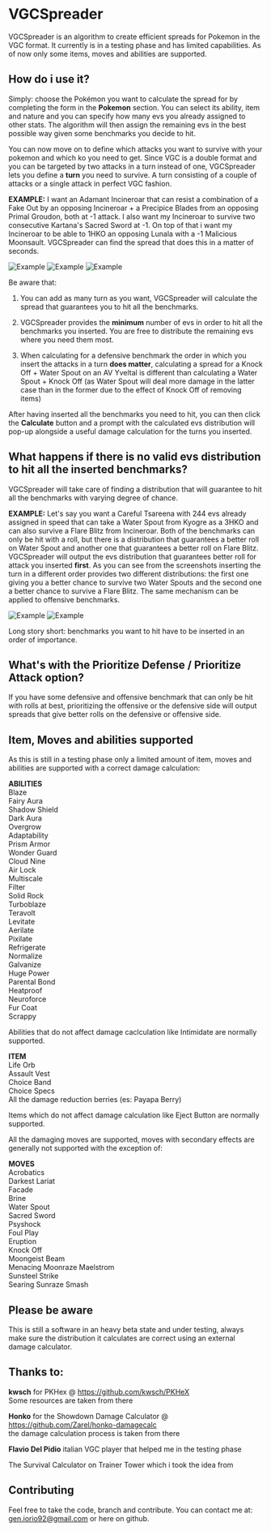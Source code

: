 # VGCSpreader
VGCSpreader is an algorithm to create efficient spreads for Pokemon in the VGC format. It currently is in a testing phase and has limited capabilities. As of now only some items, moves and abilities are supported.

## How do i use it?
Simply: choose the Pokémon you want to calculate the spread for by completing the form in the **Pokemon** section. You can select its ability, item and nature and you can specify how many evs you already assigned to other stats. The algorithm will then assign the remaining evs in the best possible way given some benchmarks you decide to hit.

You can now move on to define which attacks you want to survive with your pokemon and which ko you need to get. Since VGC is a double format and you can be targeted by two attacks in a turn instead of one, VGCSpreader lets you define a **turn** you need to survive. A turn consisting of a couple of attacks or a single attack in perfect VGC fashion.

**EXAMPLE:** I want an Adamant Incineroar that can resist a combination of a Fake Out by an opposing Incineroar + a Precipice Blades from an opposing Primal Groudon, both at -1 attack. I also want my Incineroar to survive two consecutive Kartana's Sacred Sword at -1. On top of that i want my Incineroar to be able to 1HKO an opposing Lunala with a -1 Malicious Moonsault. VGCSpreader can find the spread that does this in a matter of seconds.

![Example](https://i.ibb.co/Q9fLSBH/vgc-1.png) ![Example](https://i.ibb.co/pwxkFYM/vgc-2.png) ![Example](https://i.ibb.co/BfmXw5Z/vgc-3.png)

Be aware that:
1) You can add as many turn as you want, VGCSpreader will calculate the spread that guarantees you to hit all the benchmarks.

2) VGCSpreader provides the **minimum** number of evs in order to hit all the benchmarks you inserted. You are free to distribute the remaining evs where you need them most.

3) When calculating for a defensive benchmark the order in which you insert the attacks in a turn **does matter**, calculating a spread for a Knock Off + Water Spout on an AV Yveltal is different than calculating a Water Spout + Knock Off (as Water Spout will deal more damage in the latter case than in the former due to the effect of Knock Off of removing items)

After having inserted all the benchmarks you need to hit, you can then click the **Calculate** button and a prompt with the calculated evs distribution will pop-up alongside a useful damage calculation for the turns you inserted.

## What happens if there is no valid evs distribution to hit all the inserted benchmarks?
VGCSpreader will take care of finding a distribution that will guarantee to hit all the benchmarks with varying degree of chance.

**EXAMPLE:** Let's say you want a Careful Tsareena with 244 evs already assigned in speed that can take a Water Spout from Kyogre as a 3HKO and can also survive a Flare Blitz from Incineroar. Both of the benchmarks can only be hit with a roll, but there is a distribution that guarantees a better roll on Water Spout and another one that guarantees a better roll on Flare Blitz. VGCSpreader will output the evs distribution that guarantees better roll for attack you inserted **first**. As you can see from the screenshots inserting the turn in a different order provides two different distributions: the first one giving you a better chance to survive two Water Spouts and the second one a better chance to survive a Flare Blitz.
The same mechanism can be applied to offensive benchmarks.

![Example](https://i.ibb.co/YyMpbx9/vgc-4.png) ![Example](https://i.ibb.co/PYMz5st/vgc-5.png)

Long story short: benchmarks you want to hit have to be inserted in an order of importance.

## What's with the Prioritize Defense / Prioritize Attack option?
If you have some defensive and offensive benchmark that can only be hit with rolls at best, prioritizing the offensive or the defensive side will output spreads that give better rolls on the defensive or offensive side.

## Item, Moves and abilities supported 
As this is still in a testing phase only a limited amount of item, moves and abilities are supported with a correct damage calculation:

**ABILITIES**  
Blaze  
Fairy Aura  
Shadow Shield  
Dark Aura  
Overgrow  
Adaptability  
Prism Armor  
Wonder Guard  
Cloud Nine  
Air Lock  
Multiscale  
Filter  
Solid Rock  
Turboblaze  
Teravolt  
Levitate  
Aerilate  
Pixilate  
Refrigerate  
Normalize  
Galvanize  
Huge Power  
Parental Bond  
Heatproof  
Neuroforce  
Fur Coat  
Scrappy  

Abilities that do not affect damage caclculation like Intimidate are normally supported.

**ITEM**  
Life Orb  
Assault Vest  
Choice Band  
Choice Specs  
All the damage reduction berries (es: Payapa Berry)  

Items which do not affect damage calculation like Eject Button are normally supported.

All the damaging moves are supported, moves with secondary effects are generally not supported with the exception of:

**MOVES**  
Acrobatics  
Darkest Lariat  
Facade  
Brine  
Water Spout  
Sacred Sword  
Psyshock  
Foul Play  
Eruption  
Knock Off  
Moongeist Beam  
Menacing Moonraze Maelstrom  
Sunsteel Strike  
Searing Sunraze Smash  

## Please be aware
This is still a software in an heavy beta state and under testing, always make sure the distribution it calculates are correct using an external damage calculator.

## Thanks to:
**kwsch** for PKHex @ https://github.com/kwsch/PKHeX  
Some resources are taken from there

**Honko** for the Showdown Damage Calculator @ https://github.com/Zarel/honko-damagecalc  
the damage calculation process is taken from there

**Flavio Del Pidio** italian VGC player that helped me in the testing phase

The Survival Calculator on Trainer Tower which i took the idea from

## Contributing
Feel free to take the code, branch and contribute. You can contact me at: gen.iorio92@gmail.com or here on github.
